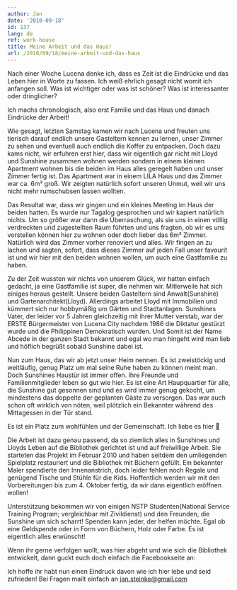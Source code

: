 ```yaml
---
author: Jan
date: '2010-09-18'
id: 137
lang: de
ref: work-house
title: Meine Arbeit und das Haus!
url: /2010/09/18/meine-arbeit-und-das-haus
---
```


Nach einer Woche Lucena denke ich, dass es Zeit ist die Eindrücke und das Leben hier in Worte zu fassen. Ich weiß ehrlich gesagt nicht womit ich anfangen soll. Was ist wichtiger oder was ist schöner? Was ist interessanter oder dringlicher?
  
Ich machs chronologisch, also erst Familie und das Haus und danach Eindrücke der Arbeit!

Wie gesagt, letzten Samstag kamen wir nach Lucena und freuten uns tierisch darauf endlich unsere Gasteltern kennen zu lernen, unser Zimmer zu sehen und eventuell auch endlich die Koffer zu entpacken. Doch dazu kams nicht, wir erfuhren erst hier, dass wir eigentlich gar nicht mit Lloyd und Sunshine zusammen wohnen werden sondern in einem kleinen Apartment wohnen bis die beiden im Haus alles geregelt haben und unser Zimmer fertig ist. Das Apartment war in einem LILA Haus und das Zimmer war ca. 6m² groß. Wir zeigten natürlich sofort unseren Unmut, weil wir uns nicht mehr rumschubsen lassen wollten.
  
Das Resultat war, dass wir gingen und ein kleines Meeting im Haus der beiden hatten. Es wurde nur Tagalog gesprochen und wir kapiert natürlich nichts. Um so größer war dann die Überraschung, als sie uns in einen völlig verdreckten und zugestellten Raum führten und uns fragten, ob wir es uns vorstellen können hier zu wohnen oder doch lieber das 6m² Zimmer. Natürlich wird das Zimmer vorher renoviert und alles. Wir fingen an zu lachen und sagten, sofort, dass dieses Zimmer auf jeden Fall unser favourit ist und wir hier mit den beiden wohnen wollen, um auch eine Gastfamilie zu haben.

Zu der Zeit wussten wir nichts von unserem Glück, wir hatten einfach gedacht, ja eine Gastfamilie ist super, die nehmen wir. Mitlerweile hat sich einiges heraus gestellt. Unsere beiden Gasteltern sind Anwalt(Sunshine) und Gartenarchitekt(Lloyd). Allerdings arbeitet Lloyd mit Immobilien und kümmert sich nur hobbymäßig um Gärten und Stadtanlagen. Sunshines Vater, der leider vor 5 Jahren gleichzeitig mit ihrer Mutter verstab, war der ERSTE Bürgermeister von Lucena City nachdem 1986 die Diktatur gestürzt wurde und die Philippinen Demokratisch wurden. Und Somit ist der Name Abcede in der ganzen Stadt bekannt und egal wo man hingeht wird man lieb und höflich begrüßt sobald Sunshine dabei ist.

Nun zum Haus, das wir ab jetzt unser Heim nennen. Es ist zweistöckig und weitläufig, genug Platz um mal seine Ruhe haben zu können meint man. Doch Sunshines Haustür ist immer offen. Ihre Freunde und Familienmitglieder leben so gut wie hier. Es ist eine Art Haupquartier für alle, die Sunshine gut gesonnen sind und es wird immer genug gekocht, um mindestens das doppelte der geplanten Gäste zu versorgen. Das war auch schon oft wirklich von nöten, weil plötzlich ein Bekannter während des Mittagessen in der Tür stand.
  
Es ist ein Platz zum wohlfühlen und der Gemeinschaft. Ich liebe es hier 🙂

Die Arbeit ist dazu genau passend, da so ziemlich alles in Sunshines und Lloyds Leben auf die Bibliothek gerichtet ist und auf freiwillige Arbeit. Sie starteten das Projekt im Februar 2010 und haben seitdem den umliegenden Spielplatz restauriert und die Bibliothek mit Büchern gefüllt. Ein bekannter Maler spendierte den Innenanstrich, doch leider fehlen noch Regale und genügend Tische und Stühle für die Kids. Hoffentlich werden wir mit den Vorbereitungen bis zum 4. Oktober fertig, da wir dann eigentlich eröffnen wollen!

Unterstützung bekommen wir von einigen NSTP Studenten(National Service Training Program; vergleichbar mit Zivildienst) und den Freunden, die Sunshine um sich scharrt! Spenden kann jeder, der helfen möchte. Egal ob eine Geldspende oder in Form von Büchern, Holz oder Farbe. Es ist eigentlich alles erwünscht!

Wenn ihr gerne verfolgen wollt, was hier abgeht und wie sich die Bibliothek entwickelt, dann guckt euch doch einfach die Facebookseite an:

Ich hoffe ihr habt nun einen Eindruck davon wie ich hier lebe und seid zufrieden! Bei Fragen mailt einfach an jan.steinke@gmail.com